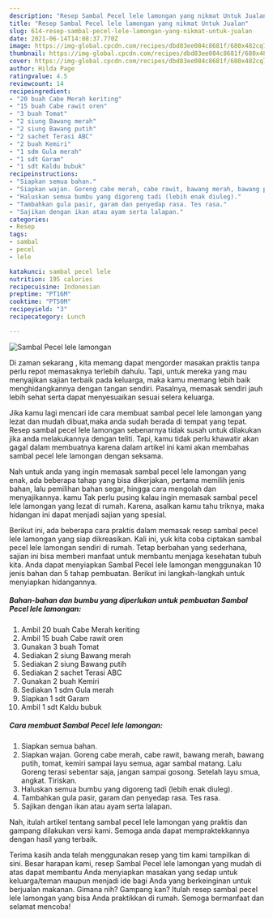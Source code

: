 ```yaml
---
description: "Resep Sambal Pecel lele lamongan yang nikmat Untuk Jualan"
title: "Resep Sambal Pecel lele lamongan yang nikmat Untuk Jualan"
slug: 614-resep-sambal-pecel-lele-lamongan-yang-nikmat-untuk-jualan
date: 2021-06-14T14:08:37.770Z
image: https://img-global.cpcdn.com/recipes/dbd83ee084c8681f/680x482cq70/sambal-pecel-lele-lamongan-foto-resep-utama.jpg
thumbnail: https://img-global.cpcdn.com/recipes/dbd83ee084c8681f/680x482cq70/sambal-pecel-lele-lamongan-foto-resep-utama.jpg
cover: https://img-global.cpcdn.com/recipes/dbd83ee084c8681f/680x482cq70/sambal-pecel-lele-lamongan-foto-resep-utama.jpg
author: Hilda Page
ratingvalue: 4.5
reviewcount: 14
recipeingredient:
- "20 buah Cabe Merah keriting"
- "15 buah Cabe rawit oren"
- "3 buah Tomat"
- "2 siung Bawang merah"
- "2 siung Bawang putih"
- "2 sachet Terasi ABC"
- "2 buah Kemiri"
- "1 sdm Gula merah"
- "1 sdt Garam"
- "1 sdt Kaldu bubuk"
recipeinstructions:
- "Siapkan semua bahan."
- "Siapkan wajan. Goreng cabe merah, cabe rawit, bawang merah, bawang putih, tomat, kemiri sampai layu semua, agar sambal matang. Lalu Goreng terasi sebentar saja, jangan sampai gosong. Setelah layu smua, angkat. Tiriskan."
- "Haluskan semua bumbu yang digoreng tadi (lebih enak diuleg)."
- "Tambahkan gula pasir, garam dan penyedap rasa. Tes rasa."
- "Sajikan dengan ikan atau ayam serta lalapan."
categories:
- Resep
tags:
- sambal
- pecel
- lele

katakunci: sambal pecel lele 
nutrition: 195 calories
recipecuisine: Indonesian
preptime: "PT16M"
cooktime: "PT50M"
recipeyield: "3"
recipecategory: Lunch

---
```



![Sambal Pecel lele lamongan](https://img-global.cpcdn.com/recipes/dbd83ee084c8681f/680x482cq70/sambal-pecel-lele-lamongan-foto-resep-utama.jpg)

Di zaman  sekarang , kita memang dapat mengorder masakan praktis tanpa perlu repot memasaknya terlebih dahulu. Tapi, untuk mereka yang mau menyajikan sajian terbaik pada keluarga, maka kamu memang lebih baik menghidangkannya dengan tangan sendiri. Pasalnya, memasak sendiri jauh lebih sehat serta dapat menyesuaikan sesuai selera keluarga.

Jika kamu lagi mencari ide cara membuat sambal pecel lele lamongan yang lezat dan mudah dibuat,maka anda sudah berada di tempat yang tepat. Resep sambal pecel lele lamongan  sebenarnya tidak susah untuk dilakukan jika anda melakukannya dengan teliti. Tapi, kamu tidak perlu khawatir akan gagal dalam membuatnya 
karena dalam artikel ini kami akan membahas sambal pecel lele lamongan dengan seksama.  



Nah untuk anda yang ingin memasak sambal pecel lele lamongan yang enak, ada beberapa tahap yang bisa dikerjakan, pertama memilih jenis bahan, lalu pemilihan bahan segar, hingga cara mengolah dan menyajikannya. kamu Tak perlu pusing kalau ingin memasak sambal pecel lele lamongan yang lezat di rumah. Karena, asalkan kamu  tahu triknya, maka hidangan ini dapat menjadi sajian yang spesial.

Berikut ini, ada beberapa cara praktis  dalam memasak resep sambal pecel lele lamongan yang siap dikreasikan. Kali ini, yuk kita coba ciptakan sambal pecel lele lamongan sendiri di rumah. Tetap berbahan yang sederhana, sajian ini bisa memberi manfaat untuk membantu menjaga kesehatan tubuh kita. Anda dapat menyiapkan Sambal Pecel lele lamongan menggunakan 10 jenis bahan dan 5 tahap pembuatan. Berikut ini langkah-langkah untuk menyiapkan hidangannya.

<!--inarticleads1-->

##### Bahan-bahan dan bumbu yang diperlukan untuk pembuatan Sambal Pecel lele lamongan:

1. Ambil 20 buah Cabe Merah keriting
1. Ambil 15 buah Cabe rawit oren
1. Gunakan 3 buah Tomat
1. Sediakan 2 siung Bawang merah
1. Sediakan 2 siung Bawang putih
1. Sediakan 2 sachet Terasi ABC
1. Gunakan 2 buah Kemiri
1. Sediakan 1 sdm Gula merah
1. Siapkan 1 sdt Garam
1. Ambil 1 sdt Kaldu bubuk




<!--inarticleads2-->

##### Cara membuat Sambal Pecel lele lamongan:

1. Siapkan semua bahan.
1. Siapkan wajan. Goreng cabe merah, cabe rawit, bawang merah, bawang putih, tomat, kemiri sampai layu semua, agar sambal matang. Lalu Goreng terasi sebentar saja, jangan sampai gosong. Setelah layu smua, angkat. Tiriskan.
1. Haluskan semua bumbu yang digoreng tadi (lebih enak diuleg).
1. Tambahkan gula pasir, garam dan penyedap rasa. Tes rasa.
1. Sajikan dengan ikan atau ayam serta lalapan.




Nah, itulah artikel tentang  sambal pecel lele lamongan  yang praktis dan gampang dilakukan versi kami. Semoga anda dapat mempraktekkannya dengan hasil yang terbaik. 

Terima kasih anda telah menggunakan resep yang tim kami tampilkan di sini. Besar harapan kami, resep  Sambal Pecel lele lamongan yang mudah di atas dapat membantu Anda menyiapkan masakan yang sedap untuk keluarga/teman maupun menjadi ide bagi Anda yang berkeinginan untuk berjualan makanan. Gimana nih? Gampang kan? Itulah resep sambal pecel lele lamongan yang bisa Anda praktikkan di rumah. Semoga bermanfaat dan selamat mencoba!

